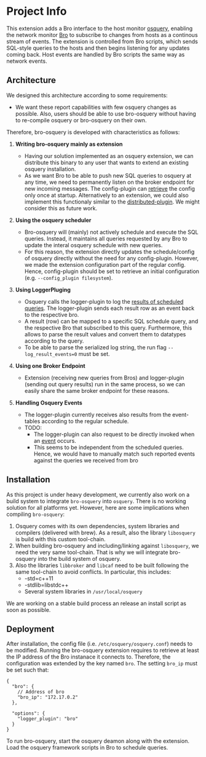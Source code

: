 # Project Info #
This extension adds a Bro interface to the host monitor [osquery](https://osquery.io), enabling the network monitor [Bro](https://www.bro.org) to subscribe to changes from hosts as a continous stream of events. The extension is controlled from Bro scripts, which sends SQL-style queries to the hosts and then begins listening for any updates coming back. Host events are handled by Bro scripts the same way as network events.

## Architecture ##
We designed this architecture according to some requirements:

* We want these report capabilities with few osquery changes as possible. Also, users should be able to use bro-osquery without having to re-compile osquery or bro-osquery on their own.

Therefore, bro-osquery is developed with characteristics as follows:

1. **Writing bro-osquery mainly as extension**
    * Having our solution implemented as an osquery extension, we can distribute this binary to any user that wants to extend an existing osquery installation.
    * As we want Bro to be able to push new SQL queries to osquery at any time, we need to permanently listen on the broker endpoint for new incoming messages. The config-plugin can [retrieve](https://github.com/facebook/osquery/blob/master/include/osquery/config.h#L368) the config only once at startup. Alternatively to an extension, we could also implement this functionaly similar to the [distributed-plugin](https://github.com/facebook/osquery/blob/master/osquery/main/posix/daemon.cpp#L36). We might consider this as future work.
   
2. **Using the osquery scheduler**
    * Bro-osquery will (mainly) not actively schedule and execute the SQL queries. Instead, it maintains all queries requested by any Bro to update the interal osquery schedule with new queries.
    * For this reason, the extension directly updates the schedule/config of osquery directly without the need for any config-plugin. However, we made the extension configuration part of the regular config. Hence, config-plugin should be set to retrieve an initial configuration (e.g. `--config_plugin filesystem`).
   
3. **Using LoggerPluging**
    * Osquery calls the logger-plugin to log the [results of scheduled queries](https://github.com/facebook/osquery/blob/master/osquery/dispatcher/scheduler.cpp#L79). The logger-plugin sends each result row as an event back to the respective bro.
    * A result (row) can be mapped to a specific SQL schedule query, and the respective Bro that subscribed to this query. Furthermore, this allows to parse the result values and convert them to datatypes according to the query.
    * To be able to parse the serialized log string, the run flag `--log_result_events=0` must be set.
 
4. **Using one Broker Endpoint**
     * Extension (receiving new queries from Bros) and logger-plugin (sending out query results) run in the same process, so we can easily share the same broker endpoint for these reasons.
     
5. **Handling Osquery Events**
    * The logger-plugin currently receives also results from the event-tables according to the regular schedule.
    * TODO: 
        * The logger-plugin can also request to be directly invoked when an [event](https://github.com/facebook/osquery/blob/master/osquery/logger/logger.cpp#L421) occurs.
        * This seems to be independent from the scheduled queries. Hence, we would have to manually match such reported events against the queries we received from bro

 
## Installation ##
 As this project is under heavy development, we currently also work on a build system to integrate `bro-osquery` into `osquery`. There is no working solution for all platforms yet. However, here are some implications when compiling `bro-osquery`:
 
 1. Osquery comes with its own dependencies, system libraries and compilers (delivered with brew). As a result, also the library `libosquery` is build with this custom tool-chain.
 2. When building bro-osquery and including/linking against `libosquery`, we need the very same tool-chain. That is why we will integrate bro-osquery into the build system of osquery.
 3. Also the libraries `libbroker` and `libcaf` need to be built following the same tool-chain to avoid conflicts. In particular, this includes:
     * -std=c++11
     * -stdlib=libstdc++
     * Several system libraries in `/usr/local/osquery`
     
We are working on a stable build process an release an install script as soon as possible.

## Deployment ##
After installation, the config file (i.e. `/etc/osquery/osquery.conf`) needs to be modified. Running the bro-osquery extension requires to retrieve at least the IP address of the Bro instanace it connects to. Therefore, the configuration was extended by the key named `bro`. The setting `bro_ip` must be set such that:

    {
      "bro": {
        // Address of bro
        "bro_ip": "172.17.0.2"
      },
    
      "options": {
        "logger_plugin": "bro"
      }
    }

To run bro-osquery, start the osquery deamon along with the extension. Load the osquery framework scripts in Bro to schedule queries. 